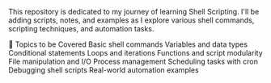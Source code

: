 This repository is dedicated to my journey of learning Shell Scripting.
I'll be adding scripts, notes, and examples as I explore various shell commands, scripting techniques, and automation tasks.

🧠 Topics to be Covered
Basic shell commands
Variables and data types
Conditional statements
Loops and iterations
Functions and script modularity
File manipulation and I/O
Process management
Scheduling tasks with cron
Debugging shell scripts
Real-world automation examples

